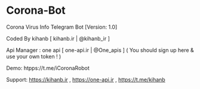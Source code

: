 # Corona-Bot
Corona Virus Info Telegram Bot [Version: 1.0]

Coded By kihanb [ kihanb.ir | @kihanb_ir ]

Api Manager : one api [ one-api.ir | @One_apis ] ( You should sign up here & use your own token ! )

Demo: htpps://t.me/iCoronaRobot

Support:
https://kihanb.ir ,
https://one-api.ir ,
https://t.me/kihanb
